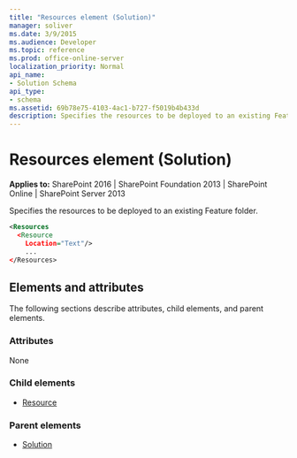 ```yaml
---
title: "Resources element (Solution)"
manager: soliver
ms.date: 3/9/2015
ms.audience: Developer
ms.topic: reference
ms.prod: office-online-server
localization_priority: Normal
api_name:
- Solution Schema
api_type:
- schema
ms.assetid: 69b78e75-4103-4ac1-b727-f5019b4b433d
description: Specifies the resources to be deployed to an existing Feature folder.
---
```


# Resources element (Solution)

**Applies to:** SharePoint 2016 | SharePoint Foundation 2013 | SharePoint Online | SharePoint Server 2013
  
Specifies the resources to be deployed to an existing Feature folder.
  
```XML
<Resources
  <Resource
    Location="Text"/>
    ...
</Resources>
```

## Elements and attributes

The following sections describe attributes, child elements, and parent elements.

### Attributes

None
   
### Child elements

- [Resource](resource-element-solution.md)
   
### Parent elements

- [Solution](solution-element-solution.md)
   

